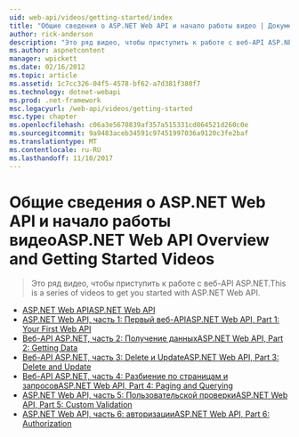 ```yaml
---
uid: web-api/videos/getting-started/index
title: "Общие сведения о ASP.NET Web API и начало работы видео | Документы Microsoft"
author: rick-anderson
description: "Это ряд видео, чтобы приступить к работе с веб-API ASP.NET."
ms.author: aspnetcontent
manager: wpickett
ms.date: 02/16/2012
ms.topic: article
ms.assetid: 1c7cc326-04f5-4578-bf62-a7d381f380f7
ms.technology: dotnet-webapi
ms.prod: .net-framework
msc.legacyurl: /web-api/videos/getting-started
msc.type: chapter
ms.openlocfilehash: c06a3e5670839af357a515331cd864521d260c0e
ms.sourcegitcommit: 9a9483aceb34591c97451997036a9120c3fe2baf
ms.translationtype: MT
ms.contentlocale: ru-RU
ms.lasthandoff: 11/10/2017
---
```

<a name="aspnet-web-api-overview-and-getting-started-videos"></a><span data-ttu-id="fbb78-103">Общие сведения о ASP.NET Web API и начало работы видео</span><span class="sxs-lookup"><span data-stu-id="fbb78-103">ASP.NET Web API Overview and Getting Started Videos</span></span>
====================
> <span data-ttu-id="fbb78-104">Это ряд видео, чтобы приступить к работе с веб-API ASP.NET.</span><span class="sxs-lookup"><span data-stu-id="fbb78-104">This is a series of videos to get you started with ASP.NET Web API.</span></span>


- [<span data-ttu-id="fbb78-105">ASP.NET Web API</span><span class="sxs-lookup"><span data-stu-id="fbb78-105">ASP.NET Web API</span></span>](aspnet-web-api.md)
- [<span data-ttu-id="fbb78-106">ASP.NET Web API, часть 1: Первый веб-API</span><span class="sxs-lookup"><span data-stu-id="fbb78-106">ASP.NET Web API, Part 1: Your First Web API</span></span>](your-first-web-api.md)
- [<span data-ttu-id="fbb78-107">Веб-API ASP.NET, часть 2: Получение данных</span><span class="sxs-lookup"><span data-stu-id="fbb78-107">ASP.NET Web API, Part 2: Getting Data</span></span>](getting-data.md)
- [<span data-ttu-id="fbb78-108">Веб-API ASP.NET, часть 3: Delete и Update</span><span class="sxs-lookup"><span data-stu-id="fbb78-108">ASP.NET Web API, Part 3: Delete and Update</span></span>](delete-and-update.md)
- [<span data-ttu-id="fbb78-109">Веб-API ASP.NET, часть 4: Разбиение по страницам и запросов</span><span class="sxs-lookup"><span data-stu-id="fbb78-109">ASP.NET Web API, Part 4: Paging and Querying</span></span>](paging-and-querying.md)
- [<span data-ttu-id="fbb78-110">ASP.NET Web API, часть 5: Пользовательской проверки</span><span class="sxs-lookup"><span data-stu-id="fbb78-110">ASP.NET Web API, Part 5: Custom Validation</span></span>](custom-validation.md)
- [<span data-ttu-id="fbb78-111">ASP.NET Web API, часть 6: авторизации</span><span class="sxs-lookup"><span data-stu-id="fbb78-111">ASP.NET Web API, Part 6: Authorization</span></span>](authorization.md)
